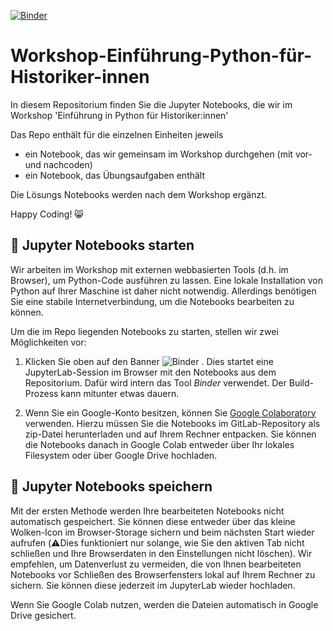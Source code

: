 [![Binder](https://mybinder.org/badge_logo.svg)](https://mybinder.org/v2/git/https%3A%2F%2Fscm.cms.hu-berlin.de%2Fdigital-history%2Flehre%2Fuebung-python-1/main)

# Workshop-Einführung-Python-für-Historiker-innen

In diesem Repositorium finden Sie die Jupyter Notebooks, die wir im Workshop 'Einführung in Python für Historiker:innen'

Das Repo enthält für die einzelnen Einheiten jeweils

* ein Notebook, das wir gemeinsam im Workshop durchgehen (mit vor- und nachcoden)
* ein Notebook, das Übungsaufgaben enthält

Die Lösungs Notebooks werden nach dem Workshop ergänzt.

Happy Coding! 😸

## 🚀 Jupyter Notebooks starten 

Wir arbeiten im Workshop mit externen webbasierten Tools (d.h. im Browser), um Python-Code ausführen zu lassen. Eine lokale Installation von Python auf Ihrer Maschine ist daher nicht notwendig. Allerdings benötigen Sie eine stabile Internetverbindung, um die Notebooks bearbeiten zu können. 

Um die im Repo liegenden Notebooks zu starten, stellen wir zwei Möglichkeiten vor:

1. Klicken Sie oben auf den Banner ![Binder](https://mybinder.org/badge_logo.svg) . Dies startet eine JupyterLab-Session im Browser mit den Notebooks aus dem Repositorium. Dafür wird intern das Tool *Binder* verwendet. Der Build-Prozess kann mitunter etwas dauern.

2. Wenn Sie ein Google-Konto besitzen, können Sie [Google Colaboratory](https://www.google.com/url?sa=t&rct=j&q=&esrc=s&source=web&cd=&cad=rja&uact=8&ved=2ahUKEwj0xZyosYP7AhX1YPEDHVDpD0kQFnoECA0QAQ&url=https%3A%2F%2Fcolab.research.google.com%2F&usg=AOvVaw3A5aPK2kLFzKOzb6sOckVw) verwenden. Hierzu müssen Sie die Notebooks im GitLab-Repository als zip-Datei herunterladen und auf Ihrem Rechner entpacken. Sie können die Notebooks danach in Google Colab entweder über Ihr lokales Filesystem oder über Google Drive hochladen. 

## 💾 Jupyter Notebooks speichern 

Mit der ersten Methode werden Ihre bearbeiteten Notebooks nicht automatisch gespeichert. Sie können diese entweder über das kleine Wolken-Icon im Browser-Storage sichern und beim nächsten Start wieder aufrufen (⚠️Dies funktioniert nur solange, wie Sie den aktiven Tab nicht schließen und Ihre Browserdaten in den Einstellungen nicht löschen). Wir empfehlen, um Datenverlust zu vermeiden, die von Ihnen bearbeiteten Notebooks vor Schließen des Browserfensters lokal auf Ihrem Rechner zu sichern. Sie können diese jederzeit im JupyterLab wieder hochladen.

Wenn Sie Google Colab nutzen, werden die Dateien automatisch in Google Drive gesichert.

